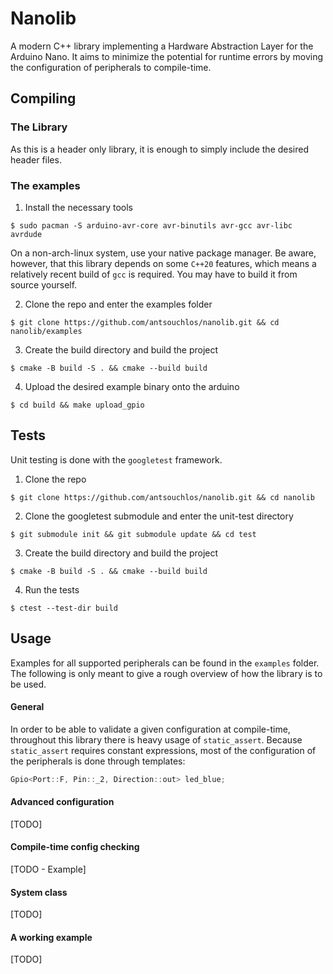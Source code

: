 # Nanolib

A modern C++ library implementing a Hardware Abstraction Layer for the Arduino Nano. It aims to minimize the potential for runtime errors
by moving the configuration of peripherals to compile-time.

## Compiling

### The Library

As this is a header only library, it is enough to simply include the desired header files.

### The examples

1. Install the necessary tools
 
```shell
$ sudo pacman -S arduino-avr-core avr-binutils avr-gcc avr-libc avrdude 
```
On a non-arch-linux system, use your native package manager. Be aware, however, that
this library depends on some `C++20` features, which means a relatively recent
build of `gcc` is required. You may have to build it from source yourself.

2. Clone the repo and enter the examples folder
```shell
$ git clone https://github.com/antsouchlos/nanolib.git && cd nanolib/examples
```

3. Create the build directory and build the project
```shell
$ cmake -B build -S . && cmake --build build
```

4. Upload the desired example binary onto the arduino
```shell
$ cd build && make upload_gpio
```

## Tests

Unit testing is done with the `googletest` framework.

1. Clone the repo
```shell
$ git clone https://github.com/antsouchlos/nanolib.git && cd nanolib
```

2. Clone the googletest submodule and enter the unit-test directory
```shell
$ git submodule init && git submodule update && cd test
```

3. Create the build directory and build the project
```shell
$ cmake -B build -S . && cmake --build build
```

4. Run the tests
```shell
$ ctest --test-dir build
```

## Usage

Examples for all supported peripherals can be found in the `examples` folder. The following is only meant to give a rough overview
of how the library is to be used.

#### General

In order to be able to validate a given configuration at compile-time, throughout this library there is heavy usage of
`static_assert`. Because `static_assert` requires constant expressions, most of the configuration of the peripherals is
done through templates:

```c++
Gpio<Port::F, Pin::_2, Direction::out> led_blue;
```

#### Advanced configuration
[TODO]

#### Compile-time config checking
[TODO - Example]

#### System class
[TODO]

#### A working example
[TODO]

